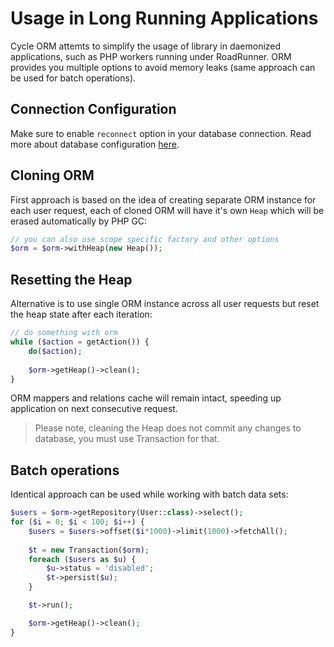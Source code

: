 # Usage in Long Running Applications
Cycle ORM attemts to simplify the usage of library in daemonized applications, such as PHP workers running under RoadRunner.
ORM provides you multiple options to avoid memory leaks (same approach can be used for batch operations).

## Connection Configuration
Make sure to enable `reconnect` option in your database connection. Read more about database configuration [here](/basic/connect.md).

## Cloning ORM
First approach is based on the idea of creating separate ORM instance for each user request, each of cloned ORM will have it's own
`Heap` which will be erased automatically by PHP GC:

```php
// you can also use scope specific factory and other options
$orm = $orm->withHeap(new Heap());
```

## Resetting the Heap
Alternative is to use single ORM instance across all user requests but reset the heap state after each iteration:

```php
// do something with orm
while ($action = getAction()) {
    do($action);
    
    $orm->getHeap()->clean();
}
```

ORM mappers and relations cache will remain intact, speeding up application on next consecutive request.

> Please note, cleaning the Heap does not commit any changes to database, you must use Transaction for that.

## Batch operations
Identical approach can be used while working with batch data sets:

```php
$users = $orm->getRepository(User::class)->select();
for ($i = 0; $i < 100; $i++) {
    $users = $users->offset($i*1000)->limit(1000)->fetchAll();
  
    $t = new Transaction($orm);
    foreach ($users as $u) {
        $u->status = 'disabled';
        $t->persist($u);
    }

    $t->run();

    $orm->getHeap()->clean();
}
```

